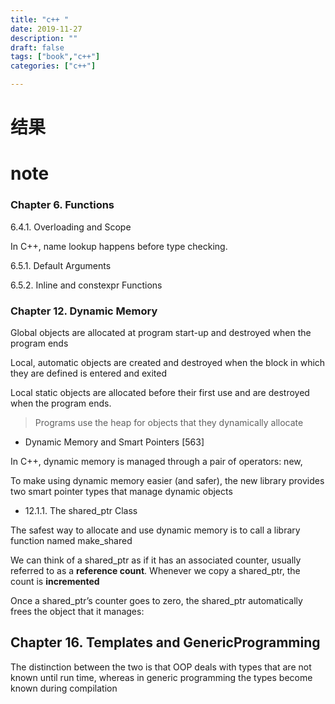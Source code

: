 ```yaml
---
title: "c++ "
date: 2019-11-27
description: ""
draft: false
tags: ["book","c++"]
categories: ["c++"]

---
```


# 结果



# note

### Chapter 6. Functions  



6.4.1. Overloading and Scope

In C++, name lookup happens before type checking.



6.5.1. Default Arguments  

6.5.2. Inline and constexpr Functions



### Chapter 12. Dynamic Memory  

Global objects are allocated at program start-up and destroyed when the program
ends  



Local, automatic objects are created and destroyed when the block in which
they are defined is entered and exited  



Local static objects are allocated before
their first use and are destroyed when the program ends.  

>Programs use
>the heap for objects that they dynamically allocate  

- Dynamic Memory and Smart Pointers  [563]

In C++, dynamic memory is managed through a pair of operators: new,  

To make using dynamic memory easier (and safer), the new library provides two
smart pointer types that manage dynamic objects  

- 12.1.1. The shared_ptr Class  

The safest way to allocate and use dynamic memory is to call a library function named
make_shared  



We can think of a shared_ptr as if it has an associated counter, usually referred to
as a **reference count**. Whenever we copy a shared_ptr, the count is **incremented**  





Once a shared_ptr’s counter goes to zero, the shared_ptr automatically frees
the object that it manages:  





## Chapter 16. Templates and GenericProgramming

The distinction between the
two is that OOP deals with types that are not known until run time, whereas in
generic programming the types become known during compilation  